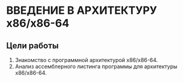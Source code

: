 # ВВЕДЕНИЕ В АРХИТЕКТУРУ x86/x86-64
## Цели работы
1. Знакомство с программной архитектурой x86/x86-64.
2. Анализ ассемблерного листинга программы для архитектуры x86/x86-64.
